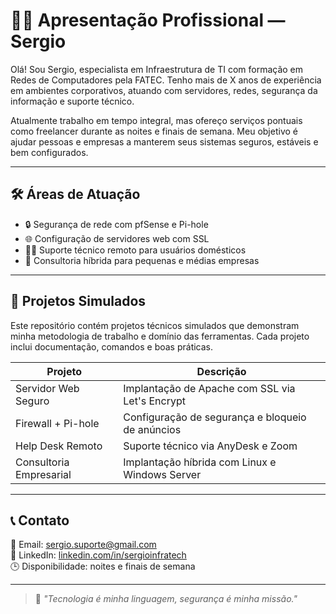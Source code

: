 # 👨‍💼 Apresentação Profissional — Sergio

Olá! Sou Sergio, especialista em Infraestrutura de TI com formação em Redes de Computadores pela FATEC. Tenho mais de X anos de experiência em ambientes corporativos, atuando com servidores, redes, segurança da informação e suporte técnico.

Atualmente trabalho em tempo integral, mas ofereço serviços pontuais como freelancer durante as noites e finais de semana. Meu objetivo é ajudar pessoas e empresas a manterem seus sistemas seguros, estáveis e bem configurados.

---

## 🛠️ Áreas de Atuação

- 🔒 Segurança de rede com pfSense e Pi-hole  
- 🌐 Configuração de servidores web com SSL  
- 🧑‍💻 Suporte técnico remoto para usuários domésticos  
- 🏢 Consultoria híbrida para pequenas e médias empresas  

---

## 📁 Projetos Simulados

Este repositório contém projetos técnicos simulados que demonstram minha metodologia de trabalho e domínio das ferramentas. Cada projeto inclui documentação, comandos e boas práticas.

| Projeto | Descrição |
|--------|-----------|
| Servidor Web Seguro | Implantação de Apache com SSL via Let's Encrypt |
| Firewall + Pi-hole | Configuração de segurança e bloqueio de anúncios |
| Help Desk Remoto | Suporte técnico via AnyDesk e Zoom |
| Consultoria Empresarial | Implantação híbrida com Linux e Windows Server |

---

## 📞 Contato

📧 Email: [sergio.suporte@gmail.com](mailto:sergio.suporte@gmail.com)  
🔗 LinkedIn: [linkedin.com/in/sergioinfratech](https://linkedin.com/in/sergioinfratech)  
🕒 Disponibilidade: noites e finais de semana

---

> 💬 *"Tecnologia é minha linguagem, segurança é minha missão."*
